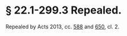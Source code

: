 # § 22.1-299.3 Repealed.

<p>Repealed by Acts 2013, cc. <a href='http://lis.virginia.gov/cgi-bin/legp604.exe?131+ful+CHAP0588'>588</a> and <a href='http://lis.virginia.gov/cgi-bin/legp604.exe?131+ful+CHAP0650'>650</a>, cl. 2.</p>